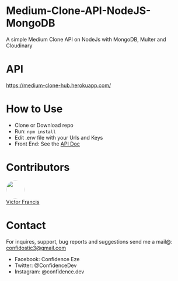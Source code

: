 # Medium-Clone-API-NodeJS-MongoDB
A simple Medium Clone API on NodeJs with MongoDB, Multer and Cloudinary

# API
<a href="https://medium-clone-hub.herokuapp.com/" target="_blank">https://medium-clone-hub.herokuapp.com/</a>

# How to Use
* Clone or Download repo
* Run: `npm install` 
* Edit .env file with your Urls and Keys
* Front End: See the <a href="https://github.com/Dev-Geek/Medium-Clone-API-NodeJS-MongoDB/blob/main/doc/Medium%20Clone%20API%20Guide.pdf" target="_blank">API Doc</a>

# Contributors
<a href="https://github.com/Tronixtek" target="_blank">
  <img src="https://avatars.githubusercontent.com/u/58108660?v=4?size=50" width="50" height="50" style="border-radius: 50%"><br>
  <label>Victor Francis</label>
</a>

# Contact
For inquires, support, bug reports and suggestions send me a mail@: confidostic3@gmail.com

* Facebook: Confidence Eze
* Twitter: @ConfidenceDev
* Instagram: @confidence.dev
